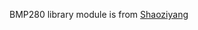 BMP280 library module is from [Shaoziyang](https://github.com/micropython-Chinese-Community/mpy-lib/tree/master/sensor/bmp280)